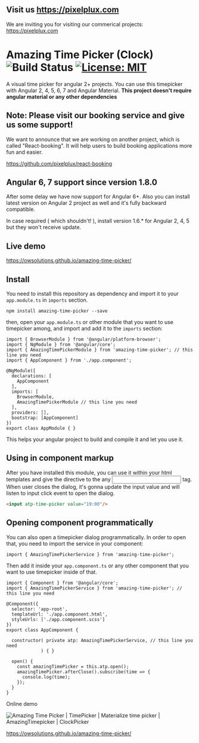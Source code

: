 ## Visit us https://pixelplux.com

We are inviting you for visiting our commerical projects: https://pixelplux.com


# Amazing Time Picker (Clock) ![Build Status](https://travis-ci.org/owsolutions/amazing-time-picker.svg?branch=master) [![License: MIT](https://img.shields.io/badge/License-MIT-blue.svg)](https://opensource.org/licenses/MIT)

A visual time picker for angular 2+ projects. You can use this timepicker with Angular 2, 4, 5, 6, 7 and Angular Material. **This project doesn't require angular material or any other dependencies**


## Note: Please visit our booking service and give us some support!

We want to announce that we are working on another project, which is called "React-booking". It will help 
users to build booking applications more fun and easier.

https://github.com/pixelplux/react-booking

## Angular 6, 7 support since version 1.8.0
After some delay we have now support for Angular 6+. Also you can install latest version on Angular 2 project as well and it's fully backward compatible.

In case required ( which shouldn't! ), install version 1.6.* for Angular 2, 4, 5 but they won't receive update.


## Live demo
https://owsolutions.github.io/amazing-time-picker/

## Install
You need to install this repository as dependency and import it to your `app.module.ts` in `imports` section.

```
npm install amazing-time-picker --save
```

then, open your `app.module.ts` or other module that you want to use timepicker among, and import and add it to the `imports` section:

```
import { BrowserModule } from '@angular/platform-browser';
import { NgModule } from '@angular/core';
import { AmazingTimePickerModule } from 'amazing-time-picker'; // this line you need
import { AppComponent } from './app.component';

@NgModule({
  declarations: [
    AppComponent
  ],
  imports: [
    BrowserModule,
    AmazingTimePickerModule // this line you need
  ],
  providers: [],
  bootstrap: [AppComponent]
})
export class AppModule { }
```

This helps your angular project to build and compile it and let you use it.

## Using in component markup
After you have installed this module, you can use it within your html templates and give the directive to the any <input> tag. When user closes the dialog, it's gonna update the input value and will listen to input click event to open the dialog.

```html
<input atp-time-picker value="19:00"/>
```

## Opening component programmatically
You can also open a timepicker dialog programmatically. In order to open that, you need to import the service in your component:

```
import { AmazingTimePickerService } from 'amazing-time-picker';
```

Then add it inside your `app.component.ts` or any other component that you want to use timepicker inside of that.

```
import { Component } from '@angular/core';
import { AmazingTimePickerService } from 'amazing-time-picker'; // this line you need

@Component({
  selector: 'app-root',
  templateUrl: './app.component.html',
  styleUrls: ['./app.component.scss']
})
export class AppComponent {
  
  constructor( private atp: AmazingTimePickerService, // this line you need
             ) { }

  open() {
    const amazingTimePicker = this.atp.open();
    amazingTimePicker.afterClose().subscribe(time => {
      console.log(time);
    });
  }
}
```


Online demo

![Amazing Time Picker | TimePicker | Materialize time picker | AmazingTimepicker | ClockPicker](time-picker.jpg)

https://owsolutions.github.io/amazing-time-picker/
